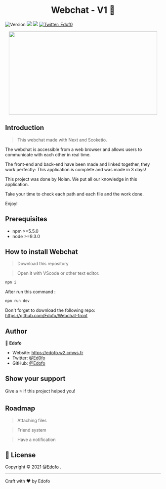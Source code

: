 <h1 align="center">Webchat - V1 👋</h1>
<p>
  <img alt="Version" src="https://img.shields.io/badge/version-1.0.0-blue.svg?cacheSeconds=2592000" />
  <img src="https://img.shields.io/badge/npm-%3E%3D5.5.0-blue.svg" />
  <img src="https://img.shields.io/badge/node-%3E%3D9.3.0-blue.svg" />
  <a href="https://twitter.com/Ed0fo" target="_blank">
    <img alt="Twitter: Edof0" src="https://img.shields.io/twitter/follow/Ed0fo.svg?style=social" />
  </a>
</p>

<p align="center">
<img src="https://media4.giphy.com/media/s2Qvrs9q56N2BWVvTg/giphy.gif" width="480" height="270"/>
</p>

## Introduction

> This webchat made with Next and Scoketio.

The webchat is accessible from a web browser and allows users to communicate with each other in real time.

The front-end and back-end have been made and linked together, they work perfectly:
This application is complete and was made in 3 days!

This project was done by Nolan.
We put all our knowledge in this application.

Take your time to check each path and each file and the work done.

Enjoy!

## Prerequisites

- npm >=5.5.0
- node >=9.3.0

## How to install Webchat

> Download this repository

> Open it with VScode or other text editor.

```bash 
npm i 
```

After run this command :

```bash 
npm run dev 
```

Don't forget to download the following repo: https://github.com/Edofo/Webchat-front

## Author

👤 **Edofo**

* Website: https://edofo.w2.cmws.fr
* Twitter: [@Ed0fo](https://twitter.com/Ed0fo)
* GitHub: [@Edofo](https://github.com/Edofo)

## Show your support

Give a ⭐️ if this project helped you!

## Roadmap

> Attaching files

> Friend system 

> Have a notification

## 📝 License

Copyright © 2021 [@Edofo](https://github.com/Edofo)
.<br />

*** 
Craft with ❤️ by Edofo 
